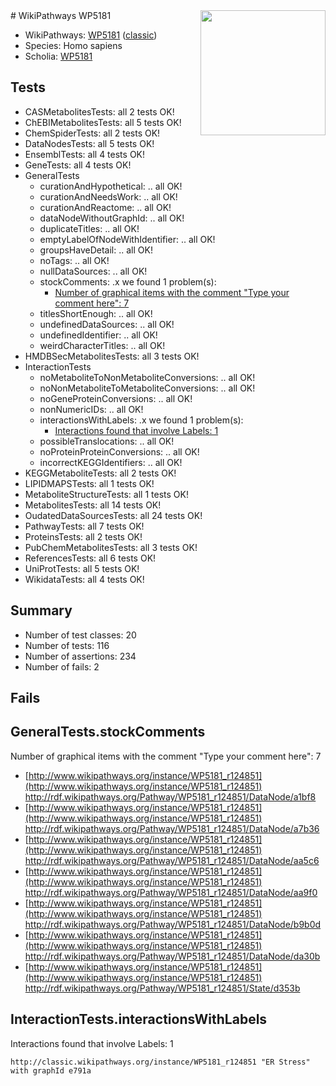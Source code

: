 <img style="float: right; width: 200px" src="https://upload.wikimedia.org/wikipedia/commons/thumb/8/83/Wplogo_with_text_500.png/640px-Wplogo_with_text_500.png" />
# WikiPathways WP5181

* WikiPathways: [WP5181](https://wikipathways.org/pathways/WP5181) ([classic](https://classic.wikipathways.org/instance/WP5181))
* Species: Homo sapiens
* Scholia: [WP5181](https://scholia.toolforge.org/wikipathways/WP5181)
## Tests
* CASMetabolitesTests: all 2 tests OK!
* ChEBIMetabolitesTests: all 5 tests OK!
* ChemSpiderTests: all 2 tests OK!
* DataNodesTests: all 5 tests OK!
* EnsemblTests: all 4 tests OK!
* GeneTests: all 4 tests OK!
* GeneralTests
    * curationAndHypothetical: .. all OK!
    * curationAndNeedsWork: .. all OK!
    * curationAndReactome: .. all OK!
    * dataNodeWithoutGraphId: .. all OK!
    * duplicateTitles: .. all OK!
    * emptyLabelOfNodeWithIdentifier: .. all OK!
    * groupsHaveDetail: .. all OK!
    * noTags: .. all OK!
    * nullDataSources: .. all OK!
    * stockComments: .x we found 1 problem(s):
        * [Number of graphical items with the comment "Type your comment here": 7](#6f4bfb2f)
    * titlesShortEnough: .. all OK!
    * undefinedDataSources: .. all OK!
    * undefinedIdentifier: .. all OK!
    * weirdCharacterTitles: .. all OK!
* HMDBSecMetabolitesTests: all 3 tests OK!
* InteractionTests
    * noMetaboliteToNonMetaboliteConversions: .. all OK!
    * noNonMetaboliteToMetaboliteConversions: .. all OK!
    * noGeneProteinConversions: .. all OK!
    * nonNumericIDs: .. all OK!
    * interactionsWithLabels: .x we found 1 problem(s):
        * [Interactions found that involve Labels: 1](#630d2678)
    * possibleTranslocations: .. all OK!
    * noProteinProteinConversions: .. all OK!
    * incorrectKEGGIdentifiers: .. all OK!
* KEGGMetaboliteTests: all 2 tests OK!
* LIPIDMAPSTests: all 1 tests OK!
* MetaboliteStructureTests: all 1 tests OK!
* MetabolitesTests: all 14 tests OK!
* OudatedDataSourcesTests: all 24 tests OK!
* PathwayTests: all 7 tests OK!
* ProteinsTests: all 2 tests OK!
* PubChemMetabolitesTests: all 3 tests OK!
* ReferencesTests: all 6 tests OK!
* UniProtTests: all 5 tests OK!
* WikidataTests: all 4 tests OK!


## Summary

* Number of test classes: 20
* Number of tests: 116
* Number of assertions: 234
* Number of fails: 2

## Fails

<a name="6f4bfb2f" />

## GeneralTests.stockComments

Number of graphical items with the comment "Type your comment here": 7

* [http://www.wikipathways.org/instance/WP5181_r124851](http://www.wikipathways.org/instance/WP5181_r124851) http://rdf.wikipathways.org/Pathway/WP5181_r124851/DataNode/a1bf8
* [http://www.wikipathways.org/instance/WP5181_r124851](http://www.wikipathways.org/instance/WP5181_r124851) http://rdf.wikipathways.org/Pathway/WP5181_r124851/DataNode/a7b36
* [http://www.wikipathways.org/instance/WP5181_r124851](http://www.wikipathways.org/instance/WP5181_r124851) http://rdf.wikipathways.org/Pathway/WP5181_r124851/DataNode/aa5c6
* [http://www.wikipathways.org/instance/WP5181_r124851](http://www.wikipathways.org/instance/WP5181_r124851) http://rdf.wikipathways.org/Pathway/WP5181_r124851/DataNode/aa9f0
* [http://www.wikipathways.org/instance/WP5181_r124851](http://www.wikipathways.org/instance/WP5181_r124851) http://rdf.wikipathways.org/Pathway/WP5181_r124851/DataNode/b9b0d
* [http://www.wikipathways.org/instance/WP5181_r124851](http://www.wikipathways.org/instance/WP5181_r124851) http://rdf.wikipathways.org/Pathway/WP5181_r124851/DataNode/da30b
* [http://www.wikipathways.org/instance/WP5181_r124851](http://www.wikipathways.org/instance/WP5181_r124851) http://rdf.wikipathways.org/Pathway/WP5181_r124851/State/d353b


<a name="630d2678" />

## InteractionTests.interactionsWithLabels

Interactions found that involve Labels: 1
```
http://classic.wikipathways.org/instance/WP5181_r124851 "ER Stress" with graphId e791a
```

